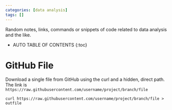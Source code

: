 ```yaml
---
categories: [data analysis]
tags: []
---
```


Random notes, links, commands or snippets of code related to data analysis and the like.

<!-- excerpt separator -->

* AUTO TABLE OF CONTENTS
{:toc}

# GitHub File

Download a single file from GitHub using the curl and a hidden, direct path. The link is `https://raw.githubusercontent.com/username/project/branch/file`  

```shell
curl https://raw.githubusercontent.com/username/project/branch/file > outfile
```
